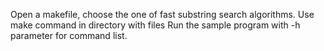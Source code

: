Open a makefile, choose the one of fast substring search algorithms.
Use make command in directory with files
Run the sample program with -h parameter for command list.
